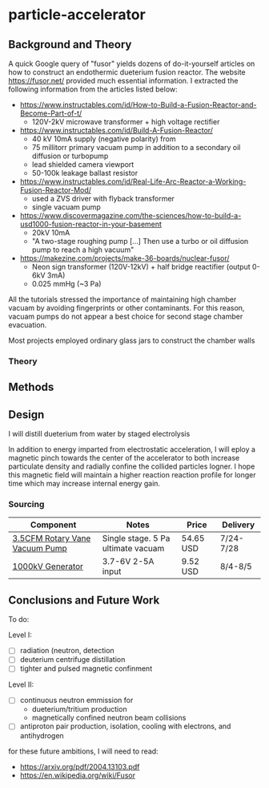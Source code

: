 # particle-accelerator

## Background and Theory

A quick Google query of "fusor" yields dozens of do-it-yourself articles on how to construct an endothermic dueterium fusion reactor. The website https://fusor.net/ provided much essential information. I extracted the following information from the articles listed below:  

- https://www.instructables.com/id/How-to-Build-a-Fusion-Reactor-and-Become-Part-of-t/
  - 120V-2kV microwave transformer + high voltage rectifier
- https://www.instructables.com/id/Build-A-Fusion-Reactor/
  - 40 kV 10mA supply (negative polarity) from 
  - 75 millitorr primary vacuam pump in addition to a secondary oil diffusion or turbopump
  - lead shielded camera viewport
  - 50-100k leakage ballast resistor
- https://www.instructables.com/id/Real-Life-Arc-Reactor-a-Working-Fusion-Reactor-Mod/
  - used a ZVS driver with flyback transformer
  - single vacuam pump
- https://www.discovermagazine.com/the-sciences/how-to-build-a-usd1000-fusion-reactor-in-your-basement
  - 20kV 10mA
  - "A two-stage roughing pump \[...\] Then use a turbo or oil diffusion pump to reach a high vacuum"
- https://makezine.com/projects/make-36-boards/nuclear-fusor/
  - Neon sign transformer (120V-12kV) + half bridge reactifier (output 0-6kV 3mA)
  - 0.025 mmHg (~3 Pa)
  
  
All the tutorials stressed the importance of maintaining high chamber vacuam by avoiding fingerprints or other contaminants. For this reason, vacuam pumps do not appear a best choice for second stage chamber evacuation.

Most projects employed ordinary glass jars to construct the chamber walls

### Theory

## Methods

## Design

I will distill dueterium from water by staged electrolysis

In addition to energy imparted from electrostatic acceleration, I will eploy a magnetic pinch towards the center of the accelerator to both increase particulate density and radially confine the collided particles logner. I hope this magnetic field will maintain a higher reaction reaction profile for longer time which may increase internal energy gain.

### Sourcing

| Component | Notes | Price | Delivery |
| ---- | ---- | ---- | ---- |
| [3.5CFM Rotary Vane Vacuum Pump](https://www.ebay.com/itm/142345178028) | Single stage. 5 Pa ultimate vacuam | 54.65 USD | 7/24-7/28 |
| [1000kV Generator](https://www.ebay.com/itm/DC-3-6V-6V-Boost-Set-up-to-DC-400kV-High-Voltage-Generator-Power-Module-Tool/133470018966?epid=1862012138&hash=item1f136edd96:g:~AoAAOSwQiJfDXFp) | 3.7-6V 2-5A input | 9.52 USD | 8/4-8/5 |


## Conclusions and Future Work

To do:

Level I:
- [ ] radiation (neutron, detection
- [ ] deuterium centrifuge distillation
- [ ] tighter and pulsed magnetic confinment

Level II:
- [ ] continuous neutron emmission for
  - dueterium/tritium production
  - magnetically confined neutron beam collisions
- [ ] antiproton pair production, isolation, cooling with electrons, and antihydrogen

for these future ambitions, I will need to read:
- https://arxiv.org/pdf/2004.13103.pdf
- https://en.wikipedia.org/wiki/Fusor
